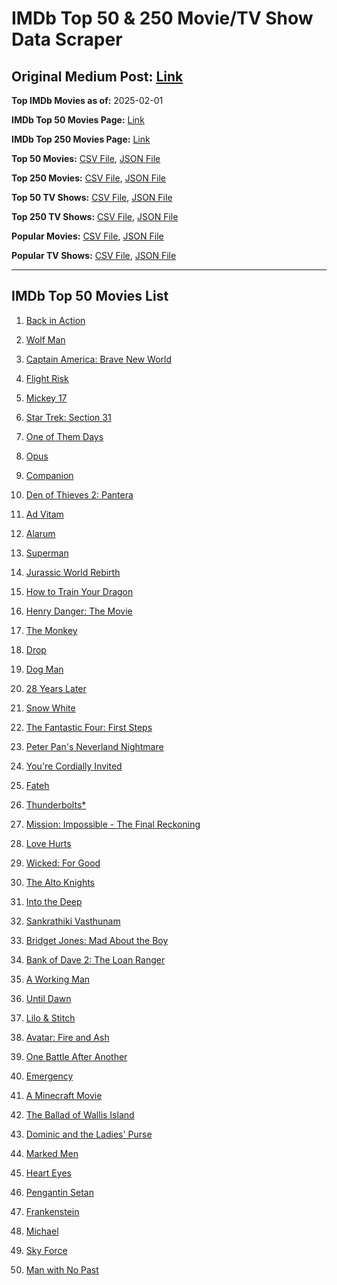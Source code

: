 # IMDb Top 50 & 250 Movie/TV Show Data Scraper

## Original Medium Post: [Link](https://medium.com/@nishantsahoo/which-movie-should-i-watch-5c83a3c0f5b1)

**Top IMDb Movies as of:** 2025-02-01

**IMDb Top 50 Movies Page:** [Link](https://www.imdb.com/search/title/?title_type=feature&release_date=2025-01-01,2025-12-31)

**IMDb Top 250 Movies Page:** [Link](https://www.imdb.com/chart/top/)

**Top 50 Movies:** [CSV File](/data/top50/movies.csv), [JSON File](/data/top50/movies.json)

**Top 250 Movies:** [CSV File](/data/top250/movies.csv), [JSON File](/data/top250/movies.json)

**Top 50 TV Shows:** [CSV File](/data/top50/shows.csv), [JSON File](/data/top50/shows.json)

**Top 250 TV Shows:** [CSV File](/data/top250/shows.csv), [JSON File](/data/top250/shows.json)

**Popular Movies:** [CSV File](/data/popular/movies.csv), [JSON File](/data/popular/movies.json)

**Popular TV Shows:** [CSV File](/data/popular/shows.csv), [JSON File](/data/popular/shows.json)

---

## IMDb Top 50 Movies List

1. [Back in Action](https://www.imdb.com/title/tt21191806/)

2. [Wolf Man](https://www.imdb.com/title/tt4216984/)

3. [Captain America: Brave New World](https://www.imdb.com/title/tt14513804/)

4. [Flight Risk](https://www.imdb.com/title/tt10078772/)

5. [Mickey 17](https://www.imdb.com/title/tt12299608/)

6. [Star Trek: Section 31](https://www.imdb.com/title/tt9603060/)

7. [One of Them Days](https://www.imdb.com/title/tt32221196/)

8. [Opus](https://www.imdb.com/title/tt29929565/)

9. [Companion](https://www.imdb.com/title/tt26584495/)

10. [Den of Thieves 2: Pantera](https://www.imdb.com/title/tt8008948/)

11. [Ad Vitam](https://www.imdb.com/title/tt32138452/)

12. [Alarum](https://www.imdb.com/title/tt31456973/)

13. [Superman](https://www.imdb.com/title/tt5950044/)

14. [Jurassic World Rebirth](https://www.imdb.com/title/tt31036941/)

15. [How to Train Your Dragon](https://www.imdb.com/title/tt26743210/)

16. [Henry Danger: The Movie](https://www.imdb.com/title/tt7787524/)

17. [The Monkey](https://www.imdb.com/title/tt27714946/)

18. [Drop](https://www.imdb.com/title/tt32149847/)

19. [Dog Man](https://www.imdb.com/title/tt10954718/)

20. [28 Years Later](https://www.imdb.com/title/tt10548174/)

21. [Snow White](https://www.imdb.com/title/tt6208148/)

22. [The Fantastic Four: First Steps](https://www.imdb.com/title/tt10676052/)

23. [Peter Pan's Neverland Nightmare](https://www.imdb.com/title/tt21955520/)

24. [You're Cordially Invited](https://www.imdb.com/title/tt21227864/)

25. [Fateh](https://www.imdb.com/title/tt27679608/)

26. [Thunderbolts\*](https://www.imdb.com/title/tt20969586/)

27. [Mission: Impossible - The Final Reckoning](https://www.imdb.com/title/tt9603208/)

28. [Love Hurts](https://www.imdb.com/title/tt30788842/)

29. [Wicked: For Good](https://www.imdb.com/title/tt19847976/)

30. [The Alto Knights](https://www.imdb.com/title/tt21815562/)

31. [Into the Deep](https://www.imdb.com/title/tt28637027/)

32. [Sankrathiki Vasthunam](https://www.imdb.com/title/tt31226981/)

33. [Bridget Jones: Mad About the Boy](https://www.imdb.com/title/tt32063050/)

34. [Bank of Dave 2: The Loan Ranger](https://www.imdb.com/title/tt27713772/)

35. [A Working Man](https://www.imdb.com/title/tt9150192/)

36. [Until Dawn](https://www.imdb.com/title/tt30955489/)

37. [Lilo & Stitch](https://www.imdb.com/title/tt11655566/)

38. [Avatar: Fire and Ash](https://www.imdb.com/title/tt1757678/)

39. [One Battle After Another](https://www.imdb.com/title/tt30144839/)

40. [Emergency](https://www.imdb.com/title/tt21279420/)

41. [A Minecraft Movie](https://www.imdb.com/title/tt3566834/)

42. [The Ballad of Wallis Island](https://www.imdb.com/title/tt27674982/)

43. [Dominic and the Ladies' Purse](https://www.imdb.com/title/tt32887317/)

44. [Marked Men](https://www.imdb.com/title/tt26452781/)

45. [Heart Eyes](https://www.imdb.com/title/tt32558992/)

46. [Pengantin Setan](https://www.imdb.com/title/tt33051946/)

47. [Frankenstein](https://www.imdb.com/title/tt1312221/)

48. [Michael](https://www.imdb.com/title/tt11378946/)

49. [Sky Force](https://www.imdb.com/title/tt27056066/)

50. [Man with No Past](https://www.imdb.com/title/tt31974129/)
